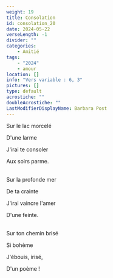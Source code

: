 ```yaml
---
weight: 19
title: Consolation
id: consolation_20
date: 2024-05-22
verseLength: -1
divider: ""
categories:
    - Amitié
tags:
    - "2024"
    - amour
location: []
info: "Vers variable : 6, 3"
pictures: []
type: default
acrostiche: ""
doubleAcrostiche: ""
LastModifierDisplayName: Barbara Post
---
```

Sur le lac morcelé

D'une larme

J'irai te consoler

Aux soirs parme.

 \
Sur la profonde mer

De ta crainte

J'irai vaincre l'amer

D'une feinte.

 \
Sur ton chemin brisé

Si bohème

J'ébouis, irisé,

D'un poème !